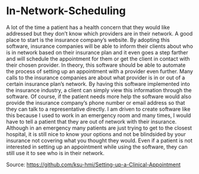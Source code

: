# In-Network-Scheduling

A lot of the time a patient has a health concern that they would like addressed but they don’t know which providers are in their network. A good place to start is the insurance company’s website. By adopting this software, insurance companies will be able to inform their clients about who is in network based on their insurance plan and it even goes a step farther and will schedule the appointment for them or get the client in contact with their chosen provider.
In theory, this software should be able to automate the process of setting up an appointment with a provider even further. Many calls to the insurance companies are about what provider is in or out of a certain insurance plan’s network. By having this software implemented into the insurance industry, a client can simply view this information through the software. Of course, if the patient needs more help the software would also provide the insurance company’s phone number or email address so that they can talk to a representative directly.
I am driven to create software like this because I used to work in an emergency room and many times, I would have to tell a patient that they are out of network with their insurance. Although in an emergency many patients are just trying to get to the closest hospital, it is still nice to know your options and not be blindsided by your insurance not covering what you thought they would. Even if a patient is not interested in setting up an appointment while using the software, they can still use it to see who is in their network. 

Source: https://github.com/ksu-hmi/Setting-up-a-Clinical-Appointment
